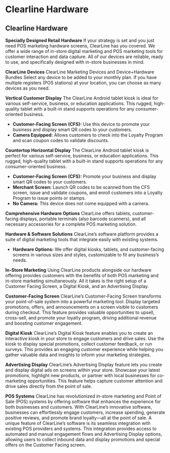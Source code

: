# Clearline Hardware

## Clearline Hardware
**Specially Designed Retail Hardware**
If your strategy is set and you just need POS marketing hardware screens, ClearLine has you covered. We offer a wide range of in-store digital marketing and POS marketing tools for customer interaction and data capture. All of our devices are reliable, ready to use, and specifically designed with in-store businesses in mind.

**ClearLine Devices**
ClearLine Marketing Devices and Device+Hardware Bundles
Select any device to be added to your monthly plan. If you have multiple registers (POS stations) at your location, you can choose as many devices as you need.

**Vertical Customer Display**
The ClearLine Android tablet kiosk is ideal for various self-service, business, or education applications. This rugged, high-quality tablet with a built-in stand supports operations for any consumer-oriented business.
* **Customer-Facing Screen (CFS):** Use this device to promote your business and display smart QR codes to your customers.
* **Camera Equipped:** Allows customers to check into the Loyalty Program and scan coupon codes to validate discounts.


**Countertop Horizontal Display**
The ClearLine Android tablet kiosk is perfect for various self-service, business, or education applications. This rugged, high-quality tablet with a built-in stand supports operations for any consumer-oriented business.
* **Customer-Facing Screen (CFS):** Promote your business and display smart QR codes to your customers.
* **Merchant Screen:** Launch QR codes to be scanned from the CFS screen, issue and validate coupons, and enroll customers into a Loyalty Program to issue points or stamps.
* **No Camera:** This device does not come equipped with a camera.


**Comprehensive Hardware Options**
ClearLine offers tablets, customer-facing displays, portable terminals (also barcode scanners), and all necessary accessories for a complete POS marketing solution.

**Hardware & Software Solutions**
ClearLine’s software platform provides a suite of digital marketing tools that integrate easily with existing systems.
* **Hardware Options:** We offer digital kiosks, tablets, and customer-facing screens in various sizes and styles, customizable to fit any business’s needs.

**In-Store Marketing**
Using ClearLine products alongside our hardware offering provides customers with the benefits of both POS marketing and in-store marketing simultaneously. All it takes is the right setup of a Customer Facing Screen, a Digital Kiosk, and an Advertising Display.

**Customer-Facing Screen**
ClearLine’s Customer-Facing Screen transforms your point-of-sale system into a powerful marketing tool. Display targeted promotions, offers, and announcements on a screen visible to customers during checkout. This feature provides valuable opportunities to upsell, cross-sell, and promote your loyalty program, driving additional revenue and boosting customer engagement.

**Digital Kiosk**
ClearLine’s Digital Kiosk feature enables you to create an interactive kiosk in your store to engage customers and drive sales. Use the kiosk to display special promotions, collect customer feedback, or run surveys. This provides an engaging customer experience while helping you gather valuable data and insights to inform your marketing strategies.

**Advertising Display**
ClearLine’s Advertising Display feature lets you create and display digital ads on screens within your store. Showcase your latest promotions, highlight new products, or partner with local businesses for co-marketing opportunities. This feature helps capture customer attention and drive sales directly from the point of sale.

**POS Systems**
ClearLine has revolutionized in-store marketing and Point of Sale (POS) systems by offering software that enhances the experience for both businesses and customers. With ClearLine’s innovative software, businesses can effortlessly engage customers, increase spending, generate positive reviews, and promote brand loyalty—all at the point of sale. A unique feature of ClearLine’s software is its seamless integration with existing POS providers and systems. This integration provides access to automated and manual engagement flows and Advertising Display options, allowing users to collect inbound data and display promotions and special offers on the Customer Facing screen.
